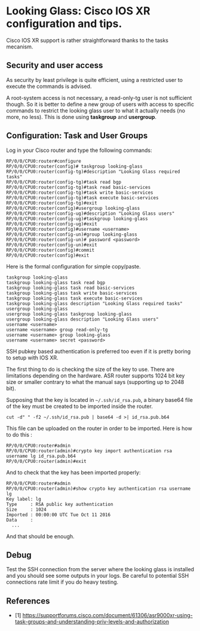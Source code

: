 # Looking Glass: Cisco IOS XR configuration and tips.

Cisco IOS XR support is rather straightforward thanks to the tasks mecanism.

## Security and user access

As security by least privilege is quite efficient, using a restricted user to
execute the commands is advised.

A root-system access is not necessary, a read-only-tg user is not sufficient
though. So it is better to define a new group of users with access to
specific commands to restrict the looking glass user to what it actually needs
(no more, no less). This is done using **taskgroup** and **usergroup**.

## Configuration: Task and User Groups

Log in your Cisco router and type the following commands:

```
RP/0/0/CPU0:router#configure
RP/0/0/CPU0:router(config)# taskgroup looking-glass
RP/0/0/CPU0:router(config-tg)#description "Looking Glass required tasks"
RP/0/0/CPU0:router(config-tg)#task read bgp
RP/0/0/CPU0:router(config-tg)#task read basic-services
RP/0/0/CPU0:router(config-tg)#task write basic-services
RP/0/0/CPU0:router(config-tg)#task execute basic-services
RP/0/0/CPU0:router(config-tg)#exit
RP/0/0/CPU0:router(config)#usergroup looking-glass
RP/0/0/CPU0:router(config-ug)#description "Looking Glass users"
RP/0/0/CPU0:router(config-ug)#taskgroup looking-glass
RP/0/0/CPU0:router(config-ug)#exit
RP/0/0/CPU0:router(config)#username <username>
RP/0/0/CPU0:router(config-un)#group looking-glass
RP/0/0/CPU0:router(config-un)# password <password>
RP/0/0/CPU0:router(config-un)#exit
RP/0/0/CPU0:router(config)#commit
RP/0/0/CPU0:router(config)#exit
```

Here is the formal configuration for simple copy/paste.
```
taskgroup looking-glass
taskgroup looking-glass task read bgp
taskgroup looking-glass task read basic-services
taskgroup looking-glass task write basic-services
taskgroup looking-glass task execute basic-services
taskgroup looking-glass description "Looking Glass required tasks"
usergroup looking-glass
usergroup looking-glass taskgroup looking-glass
usergroup looking-glass description "Looking Glass users"
username <username>
username <username> group read-only-tg
username <username> group looking-glass
username <username> secret <password>
```

SSH pubkey based authentication is preferred too even if it is pretty boring
to setup with IOS XR.

The first thing to do is checking the size of the key to use. There are
limitations depending on the hardware. ASR router supports 1024 bit key size
or smaller contrary to what the manual says (supporting up to 2048 bit).

Supposing that the key is located in `~/.ssh/id_rsa.pub`, a binary base64 file
of the key must be created to be imported inside the router.

```
cut -d" " -f2 ~/.ssh/id_rsa.pub | base64 -d >| id_rsa.pub.b64
```

This file can be uploaded on the router in order to be imported. Here is how to do this :

```
RP/0/0/CPU0:router#admin
RP/0/0/CPU0:router(admin)#crypto key import authentication rsa username lg id_rsa.pub.b64
RP/0/0/CPU0:router(admin)#exit
```

And to check that the key has been imported properly:

```
RP/0/0/CPU0:router#admin
RP/0/0/CPU0:router(admin)#show crypto key authentication rsa username lg
Key label: lg
Type     : RSA public key authentication
Size     : 1024
Imported : 00:00:00 UTC Tue Oct 11 2016
Data     :
  ...
```

And that should be enough.

## Debug

Test the SSH connection from the server where the looking glass is installed
and you should see some outputs in your logs. Be careful to potential SSH
connections rate limit if you do heavy testing.


## References

  * [1] https://supportforums.cisco.com/document/61306/asr9000xr-using-task-groups-and-understanding-priv-levels-and-authorization
